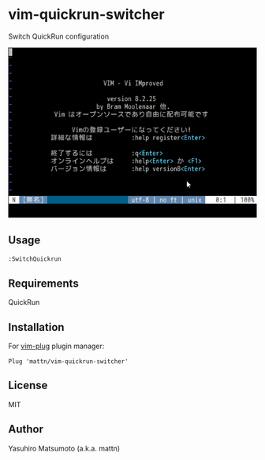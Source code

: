 # vim-quickrun-switcher

Switch QuickRun configuration


![vim-starwars](https://raw.githubusercontent.com/mattn/vim-quickrun-switcher/master/screenshot.gif)

## Usage

```
:SwitchQuickrun
```

## Requirements

QuickRun

## Installation

For [vim-plug](https://github.com/junegunn/vim-plug) plugin manager:

```viml
Plug 'mattn/vim-quickrun-switcher'
```

## License

MIT

## Author

Yasuhiro Matsumoto (a.k.a. mattn)
